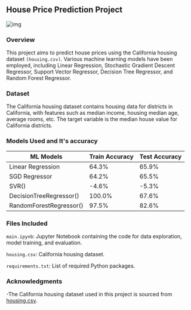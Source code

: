 ## House Price Prediction Project
![img](https://ml-ops.org/img/ml-engineering.jpg)
                                                                          
### Overview

This project aims to predict house prices using the California housing dataset `(housing.csv)`. Various machine learning models have been employed, including Linear Regression, Stochastic Gradient Descent Regressor, Support Vector Regressor, Decision Tree Regressor, and Random Forest Regressor.

### Dataset

The California housing dataset contains housing data for districts in California, with features such as median income, housing median age, average rooms, etc. The target variable is the median house value for California districts.

### Models Used and It's accuracy

|ML Models|Train Accuracy|Test Accuracy|
|---|---|---|
|Linear Regression|64.3%|65.9%|
|SGD Regressor|64.2%|65.5%|
|SVR()|-4.6%|-5.3%|
|DecisionTreeRegressor()| 100.0%|67.6%|
|RandomForestRegressor()|97.5%|82.6%|

### Files Included

`main.ipynb`: Jupyter Notebook containing the code for data exploration, model training, and evaluation.

`housing.csv`: California housing dataset.

`requirements.txt`: List of required Python packages.

### Acknowledgments
-The California housing dataset used in this project is sourced from [housing.csv](https://www.kaggle.com/datasets/camnugent/california-housing-prices).


